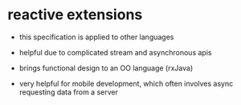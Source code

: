 # reactive extensions

- this specification is applied to other languages

- helpful due to complicated stream and asynchronous apis

- brings functional design to an OO language (rxJava)

- very helpful for mobile development, which often involves async requesting data from a server
